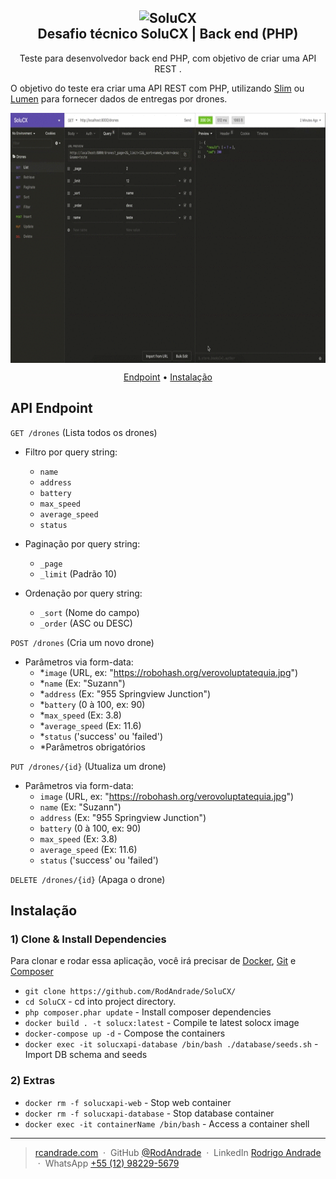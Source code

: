 <h2 align="center">
  <img src="https://solucx.com.br/wp-content/uploads/2020/04/SoluCX-Logotipo-OK-1-Original-azul.png" alt="SoluCX" height="120">
  <br>
  Desafio técnico SoluCX | Back end (PHP)
</h2>

<p align="center">Teste para desenvolvedor back end PHP, com objetivo de criar uma API REST .</p>

O objetivo do teste era criar uma API REST com PHP, utilizando [Slim](http://www.slimframework.com/) ou [Lumen](https://lumen.laravel.com/) para fornecer dados de entregas por drones.

<img align="center" width="100%" height="400" src="https://github.com/RodAndrade/SoluCX/blob/master/www/demonstracao.gif?raw=true">

<p align="center">
  <a href="#API-Endpoint">Endpoint</a> •
  <a href="#Instalação">Instalação</a>
</p>

## **API Endpoint**

`GET /drones` (Lista todos os drones)
- Filtro por query string:
    - `name`
    - `address`
    - `battery`
    - `max_speed`
    - `average_speed`
    - `status`
    
- Paginação por query string:
    - `_page`
    - `_limit` (Padrão 10)

- Ordenação por query string:
    - `_sort` (Nome do campo)
    - `_order` (ASC ou DESC)
    
`POST /drones` (Cria um novo drone)
- Parâmetros via form-data:
    - *`image` (URL, ex: "https://robohash.org/verovoluptatequia.jpg")
    - *`name` (Ex: "Suzann")
    - *`address` (Ex: "955 Springview Junction")
    - *`battery` (0 à 100, ex: 90)
    - *`max_speed` (Ex: 3.8)
    - *`average_speed` (Ex: 11.6)
    - *`status` ('success' ou 'failed')
    - *Parâmetros obrigatórios

`PUT /drones/{id}` (Utualiza um drone)
- Parâmetros via form-data:
    - `image` (URL, ex: "https://robohash.org/verovoluptatequia.jpg")
    - `name` (Ex: "Suzann")
    - `address` (Ex: "955 Springview Junction")
    - `battery` (0 à 100, ex: 90)
    - `max_speed` (Ex: 3.8)
    - `average_speed` (Ex: 11.6)
    - `status` ('success' ou 'failed')

`DELETE /drones/{id}` (Apaga o drone)
  
## **Instalação**

### 1) Clone & Install Dependencies

Para clonar e rodar essa aplicação, você irá precisar de [Docker](https://docs.docker.com/get-docker/), [Git](https://git-scm.com) e [Composer](https://getcomposer.org/download/)

- `git clone https://github.com/RodAndrade/SoluCX/`
- `cd SoluCX` - cd into project directory.
- `php composer.phar update` - Install composer dependencies
- `docker build . -t solucx:latest` - Compile te latest solocx image
- `docker-compose up -d` - Compose the containers
- `docker exec -it solucxapi-database /bin/bash ./database/seeds.sh` - Import DB schema and seeds

### 2) Extras

- `docker rm -f solucxapi-web` - Stop web container
- `docker rm -f solucxapi-database` - Stop database container
- `docker exec -it containerName /bin/bash` - Access a container shell

---

> [rcandrade.com](https://rcandrade.com) &nbsp;&middot;&nbsp;
> GitHub [@RodAndrade](https://github.com/RodAndrade) &nbsp;&middot;&nbsp;
> LinkedIn [Rodrigo Andrade](https://www.linkedin.com/in/rodrigo-andrade-27969bb3/) &nbsp;&middot;&nbsp;
> WhatsApp [+55 (12) 98229-5679](https://wa.me/5512982295679)
